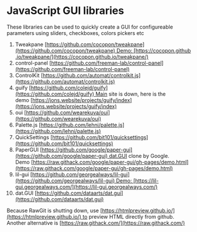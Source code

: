 # JavaScript GUI libraries

These libraries can be used to quickly create a GUI for configureable parameters using sliders, checkboxes, colors pickers etc

1. Tweakpane [https://github.com/cocopon/tweakpane](https://github.com/cocopon/tweakpane) Demo: [https://cocopon.github.io/tweakpane/](https://cocopon.github.io/tweakpane/)
2. control-panel [https://github.com/freeman-lab/control-panel](https://github.com/freeman-lab/control-panel)
3. ControlKit [https://github.com/automat/controlkit.js](https://github.com/automat/controlkit.js)
4. guify [https://github.com/colejd/guify](https://github.com/colejd/guify) Main site is down, here is the demo [https://jons.website/projects/guify/index](https://jons.website/projects/guify/index)
5. oui [https://github.com/wearekuva/oui](https://github.com/wearekuva/oui)
6. Palette.js [https://github.com/lehni/palette.js](https://github.com/lehni/palette.js)
7. QuickSettings [https://github.com/bit101/quicksettings](https://github.com/bit101/quicksettings)
8. PaperGUI [https://github.com/google/paper-gui](https://github.com/google/paper-gui) dat.GUI clone by Google. Demo [https://raw.githack.com/google/paper-gui/gh-pages/demo.html](https://raw.githack.com/google/paper-gui/gh-pages/demo.html)
9. lil-gui [https://github.com/georgealways/lil-gui](https://github.com/georgealways/lil-gui) Demo: [https://lil-gui.georgealways.com/](https://lil-gui.georgealways.com/)
10. dat.GUI [https://github.com/dataarts/dat.gui](https://github.com/dataarts/dat.gui)

Because RawGit is shutting down, use [https://htmlpreview.github.io/](https://htmlpreview.github.io/) to preview HTML directly from github. Another alternative is [https://raw.githack.com/](https://raw.githack.com/)